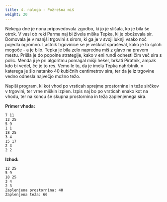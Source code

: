 ```yaml
---
title: 4. naloga - Požrešna miš
weight: 20
---
```


Nekega dne je nona pripovedovala zgodbo, ki jo je slišala, ko je bila še otrok. V vasi ob reki Parma naj bi živela miška Tepka, ki je oboževala sir. Domovala je v manjši trgovini s sirom, ki ga je v svoji luknji vsako noč pojedla ogromno. Lastnik trgovinice se je večkrat spraševal, kako je to sploh mogoče - a je bilo. Tepka je bila zelo napredna miš z glavo na pravem mestu. Prišla je do popolne strategije, kako v eni rundi odnesti čim več sira s polic. Menda ji je pri algoritmu pomagal mišji heker, brkati Piratnik, ampak kdo bi vedel, če je to res.
Vemo le to, da je imela Tepka nahrbtnik, v katerega je šlo natanko 40 kubičnih centimetrov sira, ter da je iz trgovine vedno odnesla največjo možno težo.

Napiši program, ki kot vhod po vrsticah sprejme prostornine in teže sirčkov v trgovini, ter vrne miškin izplen. Izpis naj bo po vrsticah enako kot na vhodu, ter na koncu še skupna prostornina in teža zaplenjenega sira.

**Primer vhoda:**
```
7 11
12 25
5 9
1 1
18 25
3 4
15 17
2 3
2 2
```

**Izhod:**
```
12 25
5 9
18 25
3 4
2 3
Zaplenjena prostornina: 40
Zaplenjena teža: 66
```


